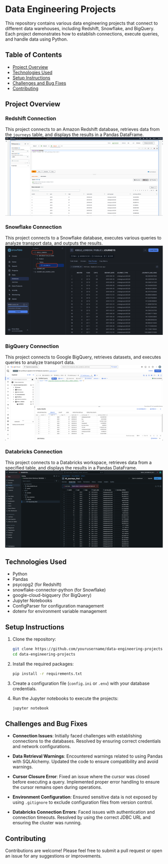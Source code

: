 # Data Engineering Projects

This repository contains various data engineering projects that connect to different data warehouses, including Redshift, Snowflake, and BigQuery. Each project demonstrates how to establish connections, execute queries, and handle data using Python.

## Table of Contents

- [Project Overview](#project-overview)
- [Technologies Used](#technologies-used)
- [Setup Instructions](#setup-instructions)
- [Challenges and Bug Fixes](#challenges-and-bug-fixes)
- [Contributing](#contributing)

## Project Overview

### Redshift Connection

This project connects to an Amazon Redshift database, retrieves data from the `journeys` table, and displays the results in a Pandas DataFrame.
![Redshift Connection Screenshot](images/aws-redshift-database.png)

### Snowflake Connection

This project connects to a Snowflake database, executes various queries to analyze transport data, and outputs the results.
![Snowflake Connection Screenshot](images/snowflake-table.png)

### BigQuery Connection

This project connects to Google BigQuery, retrieves datasets, and executes queries to analyze transport data.
![BigQuery Connection Screenshot](images/google-big-query-table.png)

### Databricks Connection

This project connects to a Databricks workspace, retrieves data from a specified table, and displays the results in a Pandas DataFrame.
![Databricks Connection Screenshot](images/databricks-sql-warehouse.png) 


## Technologies Used

- Python
- Pandas
- psycopg2 (for Redshift)
- snowflake-connector-python (for Snowflake)
- google-cloud-bigquery (for BigQuery)
- Jupyter Notebooks
- ConfigParser for configuration management
- dotenv for environment variable management

## Setup Instructions

1. Clone the repository:
   ```bash
   git clone https://github.com/yourusername/data-engineering-projects.git
   cd data-engineering-projects
   ```

2. Install the required packages:
   ```bash
   pip install -r requirements.txt
   ```

3. Create a configuration file (`config.ini` or `.env`) with your database credentials.

4. Run the Jupyter notebooks to execute the projects:
   ```bash
   jupyter notebook
   ```

## Challenges and Bug Fixes

- **Connection Issues**: Initially faced challenges with establishing connections to the databases. Resolved by ensuring correct credentials and network configurations.
  
- **Data Retrieval Warnings**: Encountered warnings related to using Pandas with SQLAlchemy. Updated the code to ensure compatibility and avoid warnings.

- **Cursor Closure Error**: Fixed an issue where the cursor was closed before executing a query. Implemented proper error handling to ensure the cursor remains open during operations.

- **Environment Configuration**: Ensured sensitive data is not exposed by using `.gitignore` to exclude configuration files from version control.

- **Databricks Connection Errors**: Faced issues with authentication and connection timeouts. Resolved by using the correct JDBC URL and ensuring the cluster was running.

## Contributing

Contributions are welcome! Please feel free to submit a pull request or open an issue for any suggestions or improvements.
